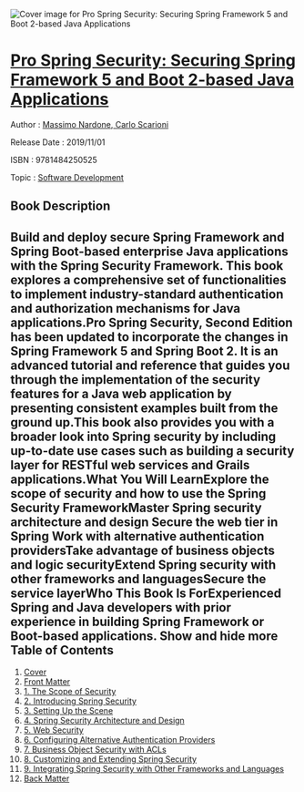 ![Cover image for Pro Spring Security: Securing Spring Framework 5 and Boot 2-based Java Applications](https://imgdetail.ebookreading.net/cover/cover/20200215/EB9781484250525.jpg)

[Pro Spring Security: Securing Spring Framework 5 and Boot 2-based Java Applications](https://ebookreading.net/view/book/Pro+Spring+Security%3A+Securing+Spring+Framework+5+and+Boot+2-based+Java+Applications-EB9781484250525_1.html "Pro Spring Security: Securing Spring Framework 5 and Boot 2-based Java Applications")
====================================================================================================================

Author : [Massimo Nardone](https://ebookreading.net/search/author/Massimo+Nardone),[ Carlo Scarioni](https://ebookreading.net/search/author/+Carlo+Scarioni)

Release Date : 2019/11/01

ISBN : 9781484250525

Topic : [Software Development](https://ebookreading.net/search/category/software-development)

Book Description
-----------------

 Build and deploy secure Spring Framework and Spring Boot-based enterprise Java applications with the Spring Security Framework. This book explores a comprehensive set of functionalities to implement industry-standard authentication and authorization mechanisms for Java applications.Pro Spring Security, Second Edition has been updated to incorporate the changes in Spring Framework 5 and Spring Boot 2. It is an advanced tutorial and reference that guides you through the implementation of the security features for a Java web application by presenting consistent examples built from the ground up.This book also provides you with a broader look into Spring security by including up-to-date use cases such as building a security layer for RESTful web services and Grails applications.What You Will LearnExplore the scope of security and how to use the Spring Security FrameworkMaster Spring security architecture and design Secure the web tier in Spring Work with alternative authentication providersTake advantage of business objects and logic securityExtend Spring security with other frameworks and languagesSecure the service layerWho This Book Is ForExperienced Spring and Java developers with prior experience in building Spring Framework or Boot-based applications.        Show and hide more                
Table of Contents
-----------------

1. [Cover](https://ebookreading.net/view/book/Pro+Spring+Security%3A+Securing+Spring+Framework+5+and+Boot+2-based+Java+Applications-EB9781484250525_1.html)
1. [Front Matter](https://ebookreading.net/view/book/Pro+Spring+Security%3A+Securing+Spring+Framework+5+and+Boot+2-based+Java+Applications-EB9781484250525_2.html)
1. [1. The Scope of Security](https://ebookreading.net/view/book/Pro+Spring+Security%3A+Securing+Spring+Framework+5+and+Boot+2-based+Java+Applications-EB9781484250525_3.html)
1. [2. Introducing Spring Security](https://ebookreading.net/view/book/Pro+Spring+Security%3A+Securing+Spring+Framework+5+and+Boot+2-based+Java+Applications-EB9781484250525_4.html)
1. [3. Setting Up the Scene](https://ebookreading.net/view/book/Pro+Spring+Security%3A+Securing+Spring+Framework+5+and+Boot+2-based+Java+Applications-EB9781484250525_5.html)
1. [4. Spring Security Architecture and Design](https://ebookreading.net/view/book/Pro+Spring+Security%3A+Securing+Spring+Framework+5+and+Boot+2-based+Java+Applications-EB9781484250525_6.html)
1. [5. Web Security](https://ebookreading.net/view/book/Pro+Spring+Security%3A+Securing+Spring+Framework+5+and+Boot+2-based+Java+Applications-EB9781484250525_7.html)
1. [6. Configuring Alternative Authentication Providers](https://ebookreading.net/view/book/Pro+Spring+Security%3A+Securing+Spring+Framework+5+and+Boot+2-based+Java+Applications-EB9781484250525_8.html)
1. [7. Business Object Security with ACLs](https://ebookreading.net/view/book/Pro+Spring+Security%3A+Securing+Spring+Framework+5+and+Boot+2-based+Java+Applications-EB9781484250525_9.html)
1. [8. Customizing and Extending Spring Security](https://ebookreading.net/view/book/Pro+Spring+Security%3A+Securing+Spring+Framework+5+and+Boot+2-based+Java+Applications-EB9781484250525_10.html)
1. [9. Integrating Spring Security with Other Frameworks and Languages](https://ebookreading.net/view/book/Pro+Spring+Security%3A+Securing+Spring+Framework+5+and+Boot+2-based+Java+Applications-EB9781484250525_11.html)
1. [Back Matter](https://ebookreading.net/view/book/Pro+Spring+Security%3A+Securing+Spring+Framework+5+and+Boot+2-based+Java+Applications-EB9781484250525_12.html)
